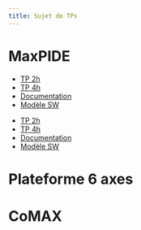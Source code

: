 ```yaml
---
title: Sujet de TPs
---
```


[comment]: <> (Page manuelle)


# MaxPIDE

<div class="grid cards" markdown>

- [TP 2h](https://github.com/xpessoles/PSI_Preparation_Oral/blob/main/TPs_2024/11_MaxPID/11_MaxPID_2h.pdf)
- [TP 4h](https://github.com/xpessoles/PSI_Preparation_Oral/blob/main/TPs_2024/11_MaxPID/11_MaxPID_4h.pdf)
- [Documentation](https://github.com/xpessoles/TP_Documents_PSI/blob/master/11_MaxpidE/11_MaxPIDE_Documentation.pdf)
- [Modèle SW](https://github.com/xpessoles/TP_Documents_PSI/blob/master/11_MaxpidE/Maxpid-V2_SolidWorks_V1.zip)

</div>

 * [TP 2h](https://github.com/xpessoles/PSI_Preparation_Oral/blob/main/TPs_2024/11_MaxPID/11_MaxPID_2h.pdf)
 * [TP 4h]()
 * [Documentation](https://github.com/xpessoles/TP_Documents_PSI/blob/master/11_MaxpidE/11_MaxPIDE_Documentation.pdf)
 * [Modèle SW](https://github.com/xpessoles/TP_Documents_PSI/blob/master/11_MaxpidE/Maxpid-V2_SolidWorks_V1.zip)
 
# Plateforme 6 axes

# CoMAX